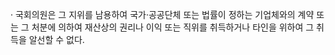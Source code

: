 · 국회의원은 그 지위를 남용하여 국가·공공단체 또는 법률이 정하는 기업체와의 계약 또는 그 처분에 의하여 재산상의 권리나 이익 또는 직위를 취득하거나 타인을 위하여 그 취득을 알선할 수 없다.
